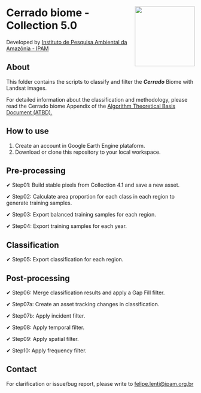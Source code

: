<div>
    <img src='https://github.com/mapbiomas-brazil/cerrado/blob/mapbiomas60/2-general-map/www/ipam_logo.jpg?raw=true' height='auto' width='160' align='right'>
    <h1>Cerrado biome - Collection 5.0</h1>
</div>

Developed by [Instituto de Pesquisa Ambiental da Amazônia - IPAM](https://ipam.org.br/)<br>

## About
This folder contains the scripts to classify and filter the ***Cerrado*** Biome with Landsat images.

For detailed information about the classification and methodology, please read the Cerrado biome Appendix of the [Algorithm Theoretical Basis Document (ATBD).](https://brasil.mapbiomas.org/download-dos-atbds-com-metodo-detalhado/)

## How to use
1. Create an account in Google Earth Engine plataform.
2. Download or clone this repository to your local workspace.
   
## Pre-processing
✔ Step01: Build stable pixels from Collection 4.1 and save a new asset.

✔ Step02: Calculate area proportion for each class in each region to generate training samples.

✔ Step03: Export balanced training samples for each region.

✔ Step04: Export training samples for each year.

## Classification
✔ Step05: Export classification for each region.

## Post-processing
✔ Step06: Merge classification results and apply a Gap Fill filter.

✔ Step07a: Create an asset tracking changes in classification.

✔ Step07b: Apply incident filter.

✔ Step08: Apply temporal filter.

✔ Step09: Apply spatial filter.

✔ Step10: Apply frequency filter.

## Contact
For clarification or issue/bug report, please write to <felipe.lenti@ipam.org.br>
